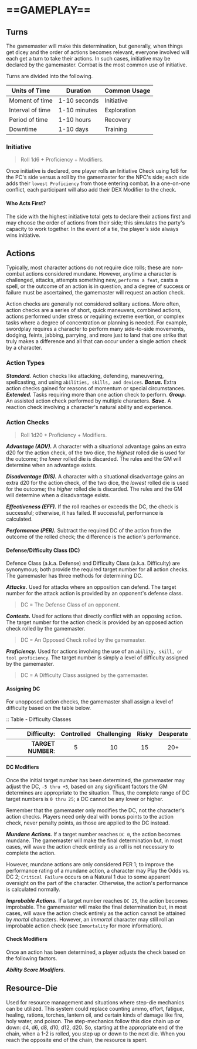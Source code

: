 # ==GAMEPLAY==

## Turns

The gamemaster will make this determination, but generally, when things get dicey and the order of actions becomes relevant, everyone involved will each get a turn to take their actions. In such cases, initiative may be declared by the gamemaster. Combat is the most common use of initiative.

Turns are divided into the following.

| Units of Time    | Duration     | Common Usage |
| ---------------- | ------------ | ------------ |
| Moment of time   | 1-10 seconds | Initiative   |
| Interval of time | 1-10 minutes | Exploration  |
| Period of time   | 1-10 hours   | Recovery     |
| Downtime         | 1-10 days    | Training     |

### Initiative

> Roll 1d6 + Proficiency + Modifiers.

Once initiative is declared, one player rolls an Initiative Check using 1d6 for the PC's side versus a roll by the gamemaster for the NPC's side; each side adds their `lowest Proficiency` from those entering combat. In a one-on-one conflict, each participant will also add their DEX Modifier to the check.

#### Who Acts First?

The side with the highest initiative total gets to declare their actions first and may choose the order of actions from their side; this simulates the party's capacity to work together. In the event of a tie, the player's side always wins initiative.

## Actions

Typically, most character actions do not require dice rolls; these are non-combat actions considered mundane. However, anytime a character is challenged, attacks, attempts something new, `performs a feat`, casts a spell, or the outcome of an action is in question, and a degree of success or failure must be ascertained, the gamemaster will request an action check.

Action checks are generally not considered solitary actions. More often, action checks are a series of short, quick maneuvers, combined actions, actions performed under stress or requiring extreme exertion, or complex tasks where a degree of concentration or planning is needed. For example, swordplay requires a character to perform many side-to-side movements, dodging, feints, jabbing, parrying, and more just to land that one strike that truly makes a difference and all that can occur under a single action check by a character.

### Action Types

***Standard.*** Action checks like attacking, defending, maneuvering, spellcasting, and using `abilities, skills, and devices`.
***Bonus.*** Extra action checks gained for reasons of momentum or special circumstances.
***Extended.*** Tasks requiring more than one action check to perform.
***Group.*** An assisted action check performed by multiple characters.
***Save.*** A reaction check involving a character's natural ability and experience.

### Action Checks

> Roll 1d20 + Proficiency + Modifiers.

***Advantage (ADV).*** A character with a situational advantage gains an extra d20 for the action check, of the two dice, the *highest* rolled die is used for the outcome; the *lower* rolled die is discarded. The rules and the GM will determine when an advantage exists.

***Disadvantage (DIS).*** A character with a situational disadvantage gains an extra d20 for the action check, of the two dice, the *lowest* rolled die is used for the outcome; the *higher* rolled die is discarded. The rules and the GM will determine when a disadvantage exists.

***Effectiveness (EFF).*** If the roll reaches or exceeds the DC, the check is successful; otherwise, it has failed. If successful, performance is calculated.

***Performance (PER).*** Subtract the required DC of the action from the outcome of the rolled check; the difference is the action's performance.

#### Defense/Difficulty Class (DC)

Defence Class (a.k.a. Defense) and Difficulty Class (a.k.a. Difficulty) are synonymous; both provide the required target number for all action checks. The gamemaster has three methods for determining DC.

***Attacks.*** Used for attacks where an opposition can defend. The target number for the attack action is provided by an opponent's defense class.

> DC = The Defense Class of an opponent.

***Contests.*** Used for actions that directly conflict with an opposing action. The target number for the action check is provided by an opposed action check rolled by the gamemaster.

> DC = An Opposed Check rolled by the gamemaster.

***Proficiency.*** Used for actions involving the use of an `ability, skill, or tool proficiency`. The target number is simply a level of difficulty assigned by the gamemaster.

> DC = A Difficulty Class assigned by the gamemaster.

#### Assigning DC

For unopposed action checks, the gamemaster shall assign a level of difficulty based on the table below.

:: Table - Difficulty Classes

|        Difficulty: | Controlled | Challenging | Risky | Desperate |
| -----------------: | :--------: | :---------: | :---: | :-------: |
| **TARGET NUMBER**: |     5      |     10      |  15   |    20+    |

#### DC Modifiers

Once the initial target number has been determined, the gamemaster may adjust the DC, `-5 thru +5`, based on any significant factors the GM determines are appropriate to the situation. Thus, the complete range of DC target numbers is `0 thru 25`; a DC cannot be any lower or higher.

<!--Add list of DC Modifiers-->

Remember that the gamemaster only modifies the DC, not the character's action checks. Players need only deal with bonus points to the action check, never penalty points, as those are applied to the DC instead.

***Mundane Actions.*** If a target number reaches `DC 0`, the action becomes mundane. The gamemaster will make the final determination but, in most cases, will wave the action check entirely as a roll is not necessary to complete the action. 

However, mundane actions are only considered PER 1; to improve the performance rating of a mundane action, a character may Play the Odds vs. DC 2; `Critical Failure` occurs on a Natural 1 due to some apparent oversight on the part of the character. Otherwise, the action's performance is calculated normally.

***Improbable Actions.*** If a target number reaches `DC 25`, the action becomes improbable. The gamemaster will make the final determination but, in most cases, will wave the action check entirely as the action cannot be attained by *mortal* characters. However, an *immortal* character may still roll an improbable action check (see `Immortality` for more information).

#### Check Modifiers

Once an action has been determined, a player adjusts the check based on the following factors.

***Ability Score Modifiers.*** <!--Add copy here -->

<!--Add list of more Check Modifiers-->

## Resource-Die

Used for resource management and situations where step-die mechanics can be utilized. This system could replace counting ammo, effort, fatigue, healing, rations, torches, lantern oil, and certain kinds of damage like fire, holy water, and poison. The step-mechanics follow this dice chain up or down: d4, d6, d8, d10, d12, d20. So, starting at the appropriate end of the chain, when a 1-2 is rolled, you step up or down to the next die. When you reach the opposite end of the chain, the resource is spent.
